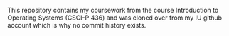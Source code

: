 This repository contains my coursework from the course Introduction to Operating Systems (CSCI-P 436) and was cloned over from my IU github account which is why no commit history exists.
